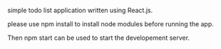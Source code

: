 simple todo list application written using React.js.

please use npm install to install node modules before running the app.

Then npm start can be used to start the developement server.

